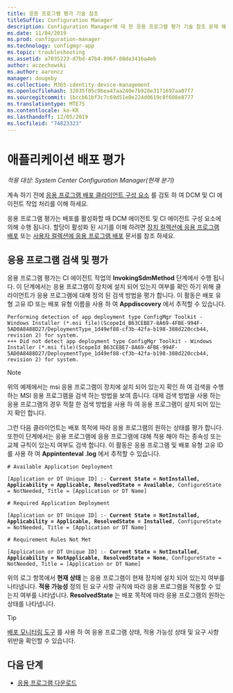 ```yaml
---
title: 응용 프로그램 평가 기술 참조
titleSuffix: Configuration Manager
description: Configuration Manager에 대 한 응용 프로그램 평가 기술 참조 문제 해결
ms.date: 11/04/2019
ms.prod: configuration-manager
ms.technology: configmgr-app
ms.topic: troubleshooting
ms.assetid: a7035223-d7bd-47b4-896f-08de3416a4eb
author: aczechowski
ms.author: aaroncz
manager: dougeby
ms.collection: M365-identity-device-management
ms.openlocfilehash: 32035f05c9bea47aa240e7b928e3171697aa07f7
ms.sourcegitcommit: 1bccb61bf3c7c69d51e0e224d0619c8f608e8777
ms.translationtype: MTE75
ms.contentlocale: ko-KR
ms.lasthandoff: 12/05/2019
ms.locfileid: "74823323"
---
```

# <a name="application-deployment-evaluation"></a>애플리케이션 배포 평가

*적용 대상: System Center Configuration Manager(현재 분기)*

계속 하기 전에 [응용 프로그램 배포 클라이언트 구성 요소](/sccm/apps/understand/client-components-technical-reference) 를 검토 하 여 DCM 및 CI 에이전트 작업 처리를 이해 하세요.

응용 프로그램 평가는 배포를 활성화할 때 DCM 에이전트 및 CI 에이전트 구성 요소에 의해 수행 됩니다. 할당이 활성화 된 시기를 이해 하려면 [장치 컬렉션에 응용 프로그램 배포](/sccm/apps/understand/device-deployment-technical-reference) 또는 [사용자 컬렉션에 응용 프로그램 배포](/sccm/apps/understand/user-deployment-technical-reference) 문서를 참조 하세요.

## <a name="application-detection-and-evaluation"></a>응용 프로그램 검색 및 평가

응용 프로그램 평가는 CI 에이전트 작업의 **InvokingSdmMethod** 단계에서 수행 됩니다. 이 단계에서는 응용 프로그램이 장치에 설치 되어 있는지 여부를 확인 하기 위해 클라이언트가 응용 프로그램에 대해 정의 된 검색 방법을 평가 합니다. 이 활동은 배포 유형 고유 ID 또는 배포 유형 이름을 사용 하 여 **Appdiscovery** 에서 추적할 수 있습니다.

```text
Performing detection of app deployment type ConfigMgr Toolkit - Windows Installer (*.msi file)(ScopeId_B63CEBE7-8A69-4FBE-994F-5AD0A8488D27/DeploymentType_1d49ef88-cf3b-42fa-b198-388d220ccb44, revision 2) for system.
+++ Did not detect app deployment type ConfigMgr Toolkit - Windows Installer (*.msi file)(ScopeId_B63CEBE7-8A69-4FBE-994F-5AD0A8488D27/DeploymentType_1d49ef88-cf3b-42fa-b198-388d220ccb44, revision 2) for system.
```

> [!NOTE]
> 위의 예제에서는 msi 응용 프로그램이 장치에 설치 되어 있는지 확인 하 여 검색을 수행 하는 MSI 응용 프로그램을 검색 하는 방법을 보여 줍니다. 대체 검색 방법을 사용 하는 응용 프로그램의 경우 적절 한 검색 방법을 사용 하 여 응용 프로그램이 설치 되어 있는지 확인 합니다.

그런 다음 클라이언트는 배포 목적에 따라 응용 프로그램의 원하는 상태를 평가 합니다. 또한이 단계에서는 응용 프로그램에 응용 프로그램에 대해 적용 해야 하는 종속성 또는 교체 규칙이 있는지 여부도 검색 합니다. 이 활동은 응용 프로그램 및 배포 유형 고유 ID를 사용 하 여 **Appintenteval .log** 에서 추적할 수 있습니다.

<pre><code class="lang-text"># Available Application Deployment

[Application or DT Unique ID] :- <b>Current State = NotInstalled, Applicability = Applicable, ResolvedState = Available</b>, ConfigureState = NotNeeded, Title = [Application or DT Name]

# Required Application Deployment

[Application or DT Unique ID] :- <b>Current State = NotInstalled, Applicability = Applicable, ResolvedState = Installed</b>, ConfigureState = NotNeeded, Title = [Application or DT Name]

# Requirement Rules Not Met

[Application or DT Unique ID] :- <b>Current State = NotInstalled, Applicability = NotApplicable, ResolvedState = None</b>, ConfigureState = NotNeeded, Title = [Application or DT Name]
</code></pre>

위의 로그 항목에서 **현재 상태** 는 응용 프로그램이 현재 장치에 설치 되어 있는지 여부를 나타냅니다. **적용 가능성** 정의 된 요구 사항 규칙에 따라 응용 프로그램을 적용할 수 있는지 여부를 나타냅니다. **ResolvedState** 는 배포 목적에 따라 응용 프로그램의 원하는 상태를 나타냅니다.

> [!TIP]
> [배포 모니터링 도구](/sccm/core/support/deployment-monitoring-tool) 를 사용 하 여 응용 프로그램 상태, 적용 가능성 상태 및 요구 사항 위반을 확인할 수 있습니다.

## <a name="next-steps"></a>다음 단계

- [응용 프로그램 다운로드](/sccm/apps/understand/deployment-download-technical-reference)
